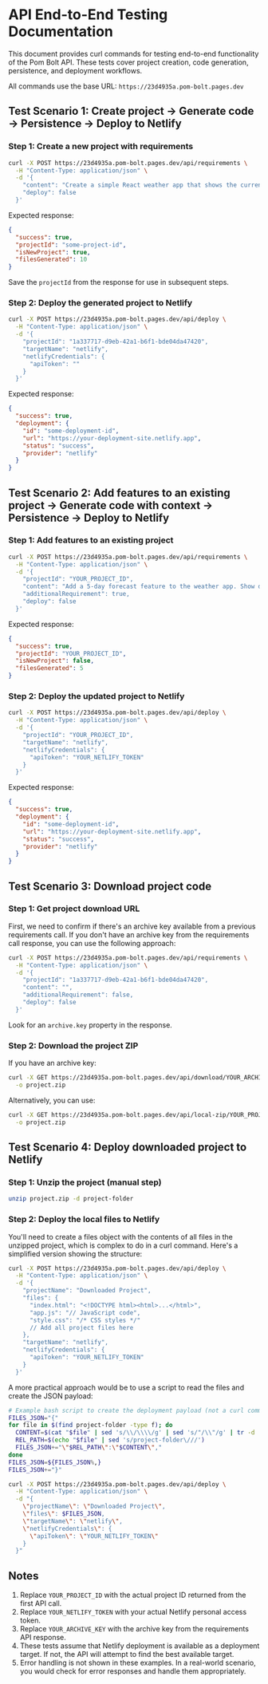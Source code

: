 # API End-to-End Testing Documentation

This document provides curl commands for testing end-to-end functionality of the Pom Bolt API. These tests cover project creation, code generation, persistence, and deployment workflows.

All commands use the base URL: `https://23d4935a.pom-bolt.pages.dev`

## Test Scenario 1: Create project → Generate code → Persistence → Deploy to Netlify

### Step 1: Create a new project with requirements

```bash
curl -X POST https://23d4935a.pom-bolt.pages.dev/api/requirements \
  -H "Content-Type: application/json" \
  -d '{
    "content": "Create a simple React weather app that shows the current weather for a given location. It should have a search box to enter a city name and display temperature, humidity, and weather conditions with a simple, clean UI.",
    "deploy": false
  }'
```

Expected response:
```json
{
  "success": true,
  "projectId": "some-project-id",
  "isNewProject": true,
  "filesGenerated": 10
}
```

Save the `projectId` from the response for use in subsequent steps.

### Step 2: Deploy the generated project to Netlify

```bash
curl -X POST https://23d4935a.pom-bolt.pages.dev/api/deploy \
  -H "Content-Type: application/json" \
  -d '{
    "projectId": "1a337717-d9eb-42a1-b6f1-bde04da47420",
    "targetName": "netlify",
    "netlifyCredentials": {
      "apiToken": ""
    }
  }'
```

Expected response:
```json
{
  "success": true,
  "deployment": {
    "id": "some-deployment-id",
    "url": "https://your-deployment-site.netlify.app",
    "status": "success",
    "provider": "netlify"
  }
}
```

## Test Scenario 2: Add features to an existing project → Generate code with context → Persistence → Deploy to Netlify

### Step 1: Add features to an existing project

```bash
curl -X POST https://23d4935a.pom-bolt.pages.dev/api/requirements \
  -H "Content-Type: application/json" \
  -d '{
    "projectId": "YOUR_PROJECT_ID",
    "content": "Add a 5-day forecast feature to the weather app. Show daily high/low temperatures and weather conditions for the next 5 days.",
    "additionalRequirement": true,
    "deploy": false
  }'
```

Expected response:
```json
{
  "success": true,
  "projectId": "YOUR_PROJECT_ID",
  "isNewProject": false,
  "filesGenerated": 5
}
```

### Step 2: Deploy the updated project to Netlify

```bash
curl -X POST https://23d4935a.pom-bolt.pages.dev/api/deploy \
  -H "Content-Type: application/json" \
  -d '{
    "projectId": "YOUR_PROJECT_ID",
    "targetName": "netlify",
    "netlifyCredentials": {
      "apiToken": "YOUR_NETLIFY_TOKEN"
    }
  }'
```

Expected response:
```json
{
  "success": true,
  "deployment": {
    "id": "some-deployment-id",
    "url": "https://your-deployment-site.netlify.app",
    "status": "success",
    "provider": "netlify"
  }
}
```

## Test Scenario 3: Download project code

### Step 1: Get project download URL

First, we need to confirm if there's an archive key available from a previous requirements call. If you don't have an archive key from the requirements call response, you can use the following approach:

```bash
curl -X POST https://23d4935a.pom-bolt.pages.dev/api/requirements \
  -H "Content-Type: application/json" \
  -d '{
    "projectId": "1a337717-d9eb-42a1-b6f1-bde04da47420",
    "content": "",
    "additionalRequirement": false,
    "deploy": false
  }'
```

Look for an `archive.key` property in the response.

### Step 2: Download the project ZIP

If you have an archive key:

```bash
curl -X GET https://23d4935a.pom-bolt.pages.dev/api/download/YOUR_ARCHIVE_KEY \
  -o project.zip
```

Alternatively, you can use:

```bash
curl -X GET https://23d4935a.pom-bolt.pages.dev/api/local-zip/YOUR_PROJECT_ID \
  -o project.zip
```

## Test Scenario 4: Deploy downloaded project to Netlify

### Step 1: Unzip the project (manual step)

```bash
unzip project.zip -d project-folder
```

### Step 2: Deploy the local files to Netlify

You'll need to create a files object with the contents of all files in the unzipped project, which is complex to do in a curl command. Here's a simplified version showing the structure:

```bash
curl -X POST https://23d4935a.pom-bolt.pages.dev/api/deploy \
  -H "Content-Type: application/json" \
  -d '{
    "projectName": "Downloaded Project",
    "files": {
      "index.html": "<!DOCTYPE html><html>...</html>",
      "app.js": "// JavaScript code",
      "style.css": "/* CSS styles */"
      // Add all project files here
    },
    "targetName": "netlify",
    "netlifyCredentials": {
      "apiToken": "YOUR_NETLIFY_TOKEN"
    }
  }'
```

A more practical approach would be to use a script to read the files and create the JSON payload:

```bash
# Example bash script to create the deployment payload (not a curl command)
FILES_JSON="{"
for file in $(find project-folder -type f); do
  CONTENT=$(cat "$file" | sed 's/\\/\\\\/g' | sed 's/"/\\"/g' | tr -d '\n')
  REL_PATH=$(echo "$file" | sed 's/project-folder\///')
  FILES_JSON+="\"$REL_PATH\":\"$CONTENT\","
done
FILES_JSON=${FILES_JSON%,}
FILES_JSON+="}"

curl -X POST https://23d4935a.pom-bolt.pages.dev/api/deploy \
  -H "Content-Type: application/json" \
  -d "{
    \"projectName\": \"Downloaded Project\",
    \"files\": $FILES_JSON,
    \"targetName\": \"netlify\",
    \"netlifyCredentials\": {
      \"apiToken\": \"YOUR_NETLIFY_TOKEN\"
    }
  }"
```

## Notes

1. Replace `YOUR_PROJECT_ID` with the actual project ID returned from the first API call.
2. Replace `YOUR_NETLIFY_TOKEN` with your actual Netlify personal access token.
3. Replace `YOUR_ARCHIVE_KEY` with the archive key from the requirements API response.
4. These tests assume that Netlify deployment is available as a deployment target. If not, the API will attempt to find the best available target.
5. Error handling is not shown in these examples. In a real-world scenario, you would check for error responses and handle them appropriately. 